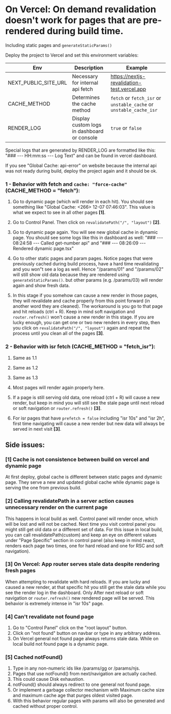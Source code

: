 # On Vercel: On demand revalidation doesn't work for pages that are pre-rendered during build time.
Including static pages and `generateStaticParams()`

Deploy the project to Vercel and set this environment variables:

Env | Description | Example |
--- | --- | --- |
NEXT_PUBLIC_SITE_URL | Necessary for internal api fetch | https://nextjs-revalidation-test.vercel.app | 
CACHE_METHOD | Determines the cache method | `fetch` or `fetch_isr` or `unstable_cache` or `unstable_cache_isr` | 
RENDER_LOG | Display custom logs in dashboard or console | `true` or `false` | 

Special logs that are generated by RENDER_LOG are formatted like this: "### --- HH:mm:ss --- Log Text" and can be found in vercel dashboard.

If you see "Global Cache: api-error" on website because the internal api was not ready during build, deploy the project again and it should be ok.

### 1 - Behavior with fetch and `cache: "force-cache"` (CACHE_METHOD = "fetch"):

1. Go to dynamic page (which will render in each hit). You should see something like "Global Cache: <266> 12-07 07:46:03". This value is what we expect to see in all other pages **[1]**.

2. Go to Control Panel. Then click on `revalidatePath("/", "layout")` **[2]**.
3. Go to dynamic page again. You will see new global cache in dynamic page. You should see some logs like this in dashboard as well: "### --- 08:24:58 --- Called get-number api" and "### --- 08:26:09 --- Rendered dynamic page.tsx"
4. Go to other static pages and param pages. Notice pages that were previously cached during build process, have a hard time revalidating and you won"t see a log as well. Hence "/params/01" and "/params/02" will still show old data because they are rendered using `generateStaticParams()`. but other params (e.g. /params/03) will render again and show fresh data. 
5. In this stage if you somehow can cause a new render in those pages, they will revalidate and cache properly from this point forward (in another word they are cleaned). The workaround is you go to that page and hit reloads (ctrl + R). Keep in mind soft navigation and `router.refresh()` won't cause a new render in this stage. If you are lucky enough, you can get one or two new renders in every step, then you click on `revalidatePath("/", "layout")` again and repeat the process until you clean all of the pages **[3]**.

### 2 - Behavior with isr fetch (CACHE_METHOD = "fetch_isr"):

1. Same as 1.1

2. Same as 1.2
3. Same as 1.3
4. Most pages will render again properly here.
5. If a page is still serving old data, one reload (ctrl + R) will cause a new render, but keep in mind you will still see the stale page until next reload or soft navigation or `router.refresh()` **[3]**. 
6. For isr pages that have `prefetch = false` including "isr 10s" and "isr 2h", first time navigating will cause a new render but new data will always be served in next visit **[3]**.

## Side issues:
### [1] Cache is not consistence between build on vercel and dynamic page
At first deploy, global cache is different between static pages and dynamic page. They serve a new and updated global cache while dynamic page is serving the one from previous build.

### [2] Calling revalidatePath in a server action causes unnecessary render on the current page
This happens in local build as well. Control panel will render once, which will be lost and will not be cached. Next time you visit control panel you might still get old data or a different set of data. For this issue in local build, you can call revalidatePath(custom) and keep an eye on different values under "Page Specific" section in control panel (also keep in mind react, renders each page two times, one for hard reload and one for RSC and soft navigation).

### [3] On Vercel: App router serves stale data despite rendering fresh pages
When attempting to revalidate with hard reloads. If you are lucky and caused a new render, at that specific hit you still get the stale data while you see the render log in the dashboard. Only After next reload or soft navigation or `router.refresh()` new rendered page will be served. This behavior is extremely intense in "isr 10s" page.

### [4] Can't revalidate not found page

1. Go to "Control Panel" click on the "root layout" button.
2. Click on "not found" button on navbar or type in any arbitrary address.
3. On Vercel general not found page always returns stale data. While on local build not found page is a dynamic page.

### [5] Cached notFound()

1. Type in any non-numeric ids like /params/gg or /params/njs.
2. Pages that use notFound() from next/navigation are actually cached.
3. This could cause Disk exhaustion.
4. notFound() should always redirect to one general not found page.
5. Or implement a garbage collector mechanism with Maximum cache size and maximum cache age that purges oldest visited page.
6. With this behavior regular pages with params will also be generated and cached without proper control.

